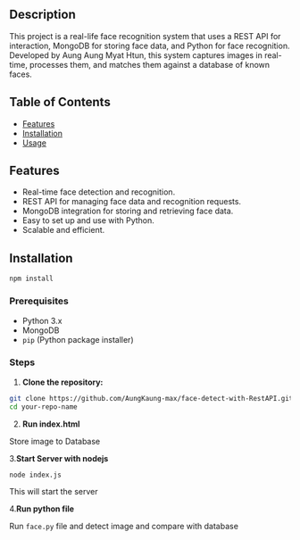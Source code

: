 
## Description

This project is a real-life face recognition system that uses a REST API for interaction, MongoDB for storing face data, and Python for face recognition. Developed by Aung Aung Myat Htun, this system captures images in real-time, processes them, and matches them against a database of known faces.

## Table of Contents

- [Features](#features)
- [Installation](#installation)
- [Usage](#usage)

## Features

- Real-time face detection and recognition.
- REST API for managing face data and recognition requests.
- MongoDB integration for storing and retrieving face data.
- Easy to set up and use with Python.
- Scalable and efficient.

## Installation
```
npm install
```

### Prerequisites

- Python 3.x
- MongoDB
- `pip` (Python package installer)

### Steps

1. **Clone the repository:**

```bash
git clone https://github.com/AungKaung-max/face-detect-with-RestAPI.git
cd your-repo-name
```
2. **Run index.html**

Store image to Database

3.**Start Server with nodejs**

```bash
node index.js

```
This will start the server

4.**Run python file**

Run ```face.py``` file and detect image and compare with database 
